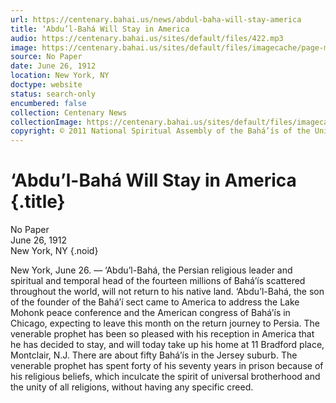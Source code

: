 ```yaml
---
url: https://centenary.bahai.us/news/abdul-baha-will-stay-america
title: ‘Abdu’l-Bahá Will Stay in America
audio: https://centenary.bahai.us/sites/default/files/422.mp3
image: https://centenary.bahai.us/sites/default/files/imagecache/page-main-image/images/press_clippings/06-26-1912%20New%20York%20%28no%20paper%29%20Abdul%20Baha%20Will%20Stay%20in%20America.png
source: No Paper
date: June 26, 1912
location: New York, NY
doctype: website
status: search-only
encumbered: false
collection: Centenary News
collectionImage: https://centenary.bahai.us/sites/default/files/imagecache/theme-image/main_image/abdulbaha-overview-small_0.jpg
copyright: © 2011 National Spiritual Assembly of the Bahá’ís of the United States
---
```



# ‘Abdu’l-Bahá Will Stay in America {.title}

No Paper  
June 26, 1912  
New York, NY
{.noid}  



New York, June 26. — ‘Abdu’l-Bahá, the Persian religious leader and spiritual and temporal head of the fourteen millions of Bahá’ís scattered throughout the world, will not return to his native land. ‘Abdu’l-Bahá, the son of the founder of the Bahá’í sect came to America to address the Lake Mohonk peace conference and the American congress of Bahá’ís in Chicago, expecting to leave this month on the return journey to Persia. The venerable prophet has been so pleased with his reception in America that he has decided to stay, and will today take up his home at 11 Bradford place, Montclair, N.J. There are about fifty Bahá’ís in the Jersey suburb. The venerable prophet has spent forty of his seventy years in prison because of his religious beliefs, which inculcate the spirit of universal brotherhood and the unity of all religions, without having any specific creed.